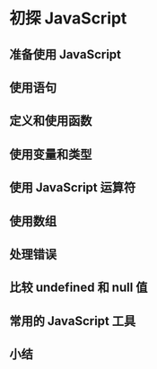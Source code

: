 # 初探 JavaScript

## 准备使用 JavaScript

## 使用语句

## 定义和使用函数

## 使用变量和类型

## 使用 JavaScript 运算符

## 使用数组

## 处理错误

## 比较 undefined 和 null 值

## 常用的 JavaScript 工具

## 小结
